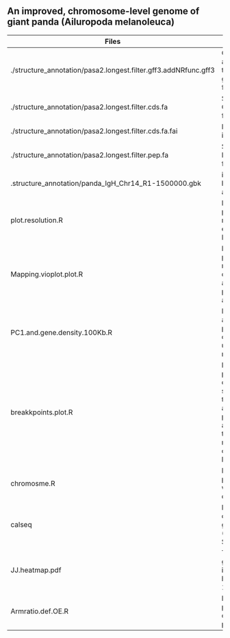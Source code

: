 ## An improved, chromosome-level genome of giant panda (Ailuropoda melanoleuca)
| Files                                                            | Description | MD5 value                              |
|------------------------------------------------------------------| ---- |-----------------------------------|
| ./structure_annotation/pasa2.longest.filter.gff3.addNRfunc.gff3	 | Gene annotation of the GPv1 genome in gff3 format	| b02d036c3a1d6ebdcd1df69e2748ddf4  |
| ./structure_annotation/pasa2.longest.filter.cds.fa               | Sequence of CDS in fasta format	| d168bf64ba0a8090e6d1b306d5a4c2a0  |
| ./structure_annotation/pasa2.longest.filter.cds.fa.fai	          | Length of CDS in fai format	| c3c8346162d5471534367b6145b1b286  |
| ./structure_annotation/pasa2.longest.filter.pep.fa               |	Sequence of PEP in fasta format	| 49eda0f5993c1ef7df14e185bbbb8ddd  |
| .structure_annotation/panda_IgH_Chr14_R1-1500000.gbk                                 | immunoglobulin heavy-chain annotation | 02a0a227768536e12df64d8c48e28faf  |
| plot.resolution.R                                                |	R script for ploting resolution evaluation with Hi-C data | 	0aa94da61a56f7cc5c0f1a21b0e6086f |
| Mapping.vioplot.plot.R	                                          | R script for ploting mapping ratio of the five available giant panda assemblies | 	d8dc63aa144a9ca94a302fdea702c241 |
| PC1.and.gene.density.100Kb.R	                                    | R script for analyzing and ploting AB-compartments under 100Kb resolution | 	d3963d6d2e9088df54ef5947079689ac |
| breakkpoints.plot.R	                                             | R script for ploting the contig N50 and scaffold N50 of the five available giant panda assemblies and the available mammalian chromosome-level genomes | 	8e494f2989bda288cf3b9146a3d3c6e5 |
| chromosme.R	                                                     | R script for ploting the whole genome of GPv1 | 	a100af07004beac47757e939be94be82 |
| calseq	                                                          | Perl script for calculating the genome indice (Contig and Scaffold N50) | 	e2c5b50f5e94ba1baa25a1e6e937e312 |
| JJ.heatmap.pdf	                                                  | The whole genome interaction heatmap at 1Mb resolution | 	f9d01ba8fa3597b0d792dbb07c85efbf |
| Armratio.def.OE.R	                                               | R script for prediction of centromere position | 	042b9d1df12b9a51b89b33a3c4a056ce |
